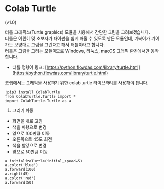 # Colab Turtle

\(v1.0\)

터틀 그래픽스(Turtle graphics) 모듈을 사용해서 간단한 그림을 그려보겠습니다.  
터틀은 어린이 및 초보자가 파이썬을 쉽게 배울 수 있도록 만든 모듈인데, 거북이가 기어가는 모양대로 그림을 그린다고 해서 터틀이라고 합니다.  
터틀은 그림을 그리는 모듈이므로 Windows, 리눅스, macOS 그래픽 환경에서만 동작합니다.  

* 터틀 명령어 링크: [https://python.flowdas.com/library/turtle.html](https://python.flowdas.com/library/turtle.html)

코랩에서는 그래픽을 사용하기 위한 colab turtle 라이브러리를 사용해야 합니다.
```
!pip3 install ColabTurtle
from ColabTurtle.Turtle import *
import ColabTurtle.Turtle as a
```
1. 그리기 이동
* 화면을 새로 고침
* 색을 파랑으로 변경
* 앞으로 100만큼 이동
* 오른쪽으로 45도 회전
* 색을 빨강으로 변경
* 앞으로 50만큼 이동

```
a.initializeTurtle(initial_speed=5) 
a.color('blue')
a.forward(100)
a.right(45)
a.color('red')
a.forward(50)
```
